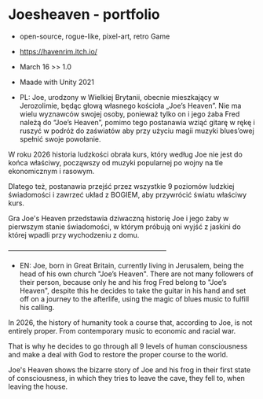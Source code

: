 # Joesheaven - portfolio
- open-source, rogue-like, pixel-art, retro Game

- https://havenrim.itch.io/

- March 16 >> 1.0


- Maade with Unity 2021


- PL: Joe, urodzony w Wielkiej Brytanii, obecnie mieszkający w Jerozolimie, będąc głową własnego kościoła „Joe’s Heaven”. 
Nie ma wielu wyznawców swojej osoby, ponieważ tylko on i jego żaba Fred należą do “Joe’s Heaven”, pomimo tego postanawia wziąć gitarę w rękę i ruszyć w podróż do zaświatów aby przy użyciu magii muzyki blues’owej spełnić swoje powołanie.

W roku 2026 historia ludzkości obrała kurs, który według Joe nie jest do końca właściwy, począwszy od muzyki popularnej po wojny na tle ekonomicznym i rasowym.

Dlatego też, postanawia przejść przez wszystkie 9 poziomów ludzkiej świadomości i zawrzeć układ z BOGIEM, aby przywrócić światu właściwy kurs.

Gra Joe's Heaven przedstawia dziwaczną historię Joe i jego żaby w pierwszym stanie świadomości, w którym próbują oni wyjść z jaskini do której wpadli przy wychodzeniu z domu. 

———————————————————————

- EN: Joe, born in Great Britain, currently living in Jerusalem, being the head of his own church "Joe’s Heaven". 
There are not many followers of their person, because only he and his frog Fred belong to "Joe’s Heaven", despite this he decides to take the guitar in his hand and set off on a journey to the afterlife, using the magic of blues music to fulfill his calling.

In 2026, the history of humanity took a course that, according to Joe, is not entirely proper. From contemporary music to economic and racial war. 

That is why he decides to go through all 9 levels of human consciousness and make a deal with God to restore the proper course to the world. 

Joe's Heaven shows the bizarre story of Joe and his frog in their first state of consciousness, in which they tries to leave the cave, they fell to, when leaving the house.
